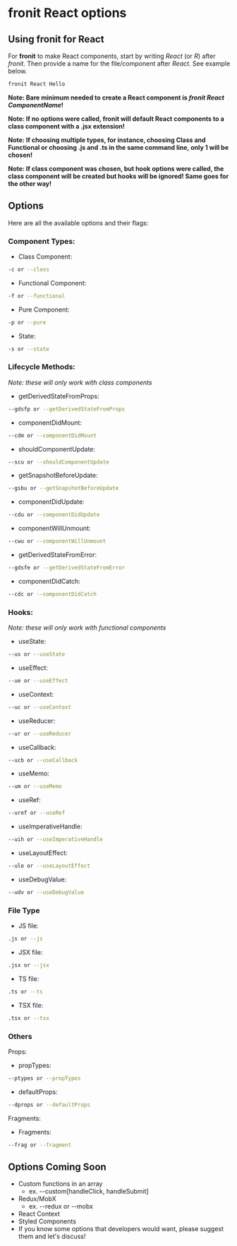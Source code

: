 # fronit React options

## Using fronit for React
For **fronit** to make React components, start by writing *React* (or *R*) after *fronit*. Then provide a name for the file/component after *React*. See example below.
```sh
fronit React Hello
```
**Note: Bare minimum needed to create a React component is *fronit React ComponentName*!**

**Note: If no options were called, fronit will default React components to a class component with a .jsx extension!**

**Note: If choosing multiple types, for instance, choosing Class and Functional or choosing .js and .ts in the same command line, only 1 will be chosen!**

**Note: If class component was chosen, but hook options were called, the class component will be created but hooks will be ignored! Same goes for the other way!**

## Options
Here are all the available options and their flags:

### Component Types:
- Class Component:
```sh
-c or --class
```
- Functional Component:
```sh
-f or --functional
```
- Pure Component:
```sh
-p or --pure
```
- State:
```sh
-s or --state
```

### Lifecycle Methods:
*Note: these will only work with class components*
- getDerivedStateFromProps:
```sh
--gdsfp or --getDerivedStateFromProps
```
- componentDidMount:
```sh
--cdm or --componentDidMount
```
- shouldComponentUpdate:
```sh
--scu or --shouldComponentUpdate
```
- getSnapshotBeforeUpdate:
```sh
--gsbu or --getSnapshotBeforeUpdate
```
- componentDidUpdate:
```sh
--cdu or --componentDidUpdate
```
- componentWillUnmount:
```sh
--cwu or --componentWillUnmount
```
- getDerivedStateFromError:
```sh
--gdsfe or --getDerivedStateFromError
```
- componentDidCatch:
```sh
--cdc or --componentDidCatch
```

### Hooks:
*Note: these will only work with functional components*
- useState:
```sh
--us or --useState
```
- useEffect:
```sh
--ue or --useEffect
```
- useContext:
```sh
--uc or --useContext
```
- useReducer:
```sh
--ur or --useReducer
```
- useCallback:
```sh
--ucb or --useCallback
```
- useMemo:
```sh
--um or --useMemo
```
- useRef:
```sh
--uref or --useRef
```
- useImperativeHandle:
```sh
--uih or --useImperativeHandle
```
- useLayoutEffect:
```sh
--ule or --useLayoutEffect
```
- useDebugValue:
```sh
--udv or --useDebugValue
```

### File Type
- JS file:
```sh
.js or --js
```
- JSX file:
```sh
.jsx or --jsx
```
- TS file:
```sh
.ts or --ts
```
- TSX file:
```sh
.tsx or --tsx
```

### Others
Props:
- propTypes:
```sh
--ptypes or --propTypes
```
- defaultProps:
```sh
--dprops or --defaultProps
```
Fragments:
- Fragments:
```sh
--frag or --fragment
```

## Options Coming Soon
- Custom functions in an array
  - ex. --custom[handleClick, handleSubmit]
- Redux/MobX
  - ex. --redux or --mobx
- React Context
- Styled Components
- If you know some options that developers would want, please suggest them and let's discuss!
